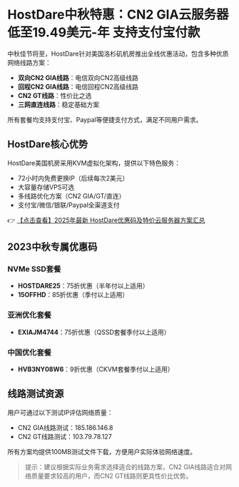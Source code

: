 # HostDare中秋特惠：CN2 GIA云服务器低至19.49美元-年 支持支付宝付款

中秋佳节将至，HostDare针对美国洛杉矶机房推出全线优惠活动，包含多种优质网络线路方案：

- **双向CN2 GIA线路**：电信双向CN2高级线路
- **回程CN2 GIA线路**：电信回程CN2高级线路
- **CN2 GT线路**：性价比之选
- **三网直连线路**：稳定基础方案

所有套餐均支持支付宝、Paypal等便捷支付方式，满足不同用户需求。

## HostDare核心优势

HostDare美国机房采用KVM虚拟化架构，提供以下特色服务：
- 72小时内免费更换IP（后续每次2美元）
- 大容量存储VPS可选
- 多线路优化方案（CN2 GIA/GT/直连）
- 支付宝/微信/银联/Paypal全渠道支付

👉 [【点击查看】2025年最新 HostDare优惠码及特价云服务器方案汇总](https://bit.ly/hostdare)

## 2023中秋专属优惠码

### NVMe SSD套餐
- **HOSTDARE25**：75折优惠（半年付以上适用）
- **15OFFHD**：85折优惠（季付以上适用）

### 亚洲优化套餐
- **EXIAJM4744**：75折优惠（QSSD套餐季付以上适用）

### 中国优化套餐
- **HVB3NY08W6**：9折优惠（CKVM套餐季付以上适用）

## 线路测试资源

用户可通过以下测试IP评估网络质量：
- CN2 GIA线路测试：185.186.146.8
- CN2 GT线路测试：103.79.78.127

所有方案均提供100MB测试文件下载，方便用户实际体验网络速度。

> 提示：建议根据实际业务需求选择适合的线路方案，CN2 GIA线路适合对网络质量要求较高的用户，而CN2 GT线路则更具性价比优势。